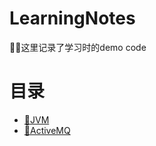 # LearningNotes
:man_technologist:这里记录了学习时的demo code
# 目录
- [:robot:JVM](https://github.com/DangHT/LearningNotes/tree/master/JVM)
- [:speech_balloon:ActiveMQ](https://github.com/DangHT/LearningNotes/tree/master/ActiveMQ)
